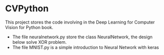 # CVPython
This project stores the code involving in the Deep Learning for Computer Vision for Python book.

- The file neuralnetwork.py store the class NeuralNetwork, the design below solve XOR problem.
- The file MNIST.py is a simple introduction to Neural Network with keras
